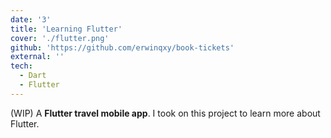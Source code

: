 ```yaml
---
date: '3'
title: 'Learning Flutter'
cover: './flutter.png'
github: 'https://github.com/erwinqxy/book-tickets'
external: ''
tech:
  - Dart
  - Flutter
---
```


(WIP) A **Flutter travel mobile app**. I took on this project to learn more about Flutter. 

